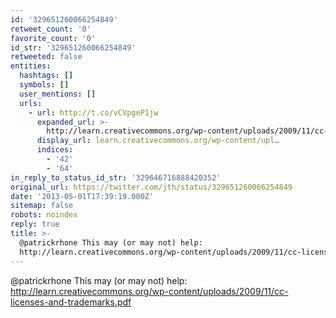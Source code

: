 ```yaml
---
id: '329651260066254849'
retweet_count: '0'
favorite_count: '0'
id_str: '329651260066254849'
retweeted: false
entities:
  hashtags: []
  symbols: []
  user_mentions: []
  urls:
    - url: http://t.co/vCVpgeP1jw
      expanded_url: >-
        http://learn.creativecommons.org/wp-content/uploads/2009/11/cc-licenses-and-trademarks.pdf
      display_url: learn.creativecommons.org/wp-content/upl…
      indices:
        - '42'
        - '64'
in_reply_to_status_id_str: '329646716888420352'
original_url: https://twitter.com/jth/status/329651260066254849
date: '2013-05-01T17:39:19.000Z'
sitemap: false
robots: noindex
reply: true
title: >-
  @patrickrhone This may (or may not) help:
  http://learn.creativecommons.org/wp-content/uploads/2009/11/cc-licenses-and-trademarks.pdf
---
```


@patrickrhone This may (or may not) help: http://learn.creativecommons.org/wp-content/uploads/2009/11/cc-licenses-and-trademarks.pdf